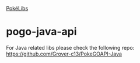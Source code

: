 [PokéLibs](https://github.com/pokelibs)

# pogo-java-api
For Java related libs please check the following repo: https://github.com/Grover-c13/PokeGOAPI-Java
